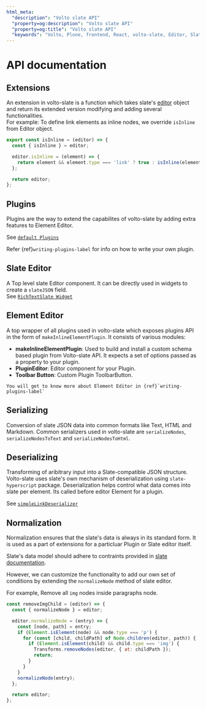 ```yaml
---
html_meta:
  "description": "Volto slate API"
  "property=og:description": "Volto slate API"
  "property=og:title": "Volto slate API"
  "keywords": "Volto, Plone, frontend, React, volto-slate, Editor, Slate, API"
---
```


# API documentation

## Extensions

An extension in volto-slate is a function which takes slate's [editor](https://docs.slatejs.org/concepts/07-editor) object and return its extended version modifying and adding several functionalities.
<br>
For example: To define link elements as inline nodes, we override `isInline` from Editor object.

```js
export const isInline = (editor) => {
  const { isInline } = editor;

  editor.isInline = (element) => {
    return element && element.type === 'link' ? true : isInline(element);
  };

  return editor;
};
```

## Plugins

Plugins are the way to extend the capabilites of volto-slate by adding extra features to Element Editor.

See [`default Plugins`](https://github.com/plone/volto/tree/slate-integration/packages/volto-slate/src/editor/plugins)

Refer {ref}`writing-plugins-label` for info on how to write your own plugin.

## Slate Editor

A Top level slate Editor component. It can be directly used in widgets to create a `slateJSON` field.<br/>
See [`RichTextSlate Widget`](https://github.com/plone/volto/blob/slate-integration/packages/volto-slate/src/widgets/RichTextWidget.jsx)

## Element Editor

A top wrapper of all plugins used in volto-slate which exposes plugins API in the form of `makeInlineElementPlugin`. It consists of various modules:

- <b>makeInlineElementPlugin</b>: Used to build and install a custom schema based plugin from Volto-slate API. It expects a set of options passed as a property to your plugin.
- <b>PluginEditor</b>: Editor component for your Plugin.
- <b>Toolbar Button</b>: Custom Plugin ToolbarButton.

```{note}
You will get to know more about Element Editor in {ref}`writing-plugins-label`
```

## Serializing

Conversion of slate JSON data into common formats like Text, HTML and Markdown. Common serializers used in volto-slate are `serializeNodes`, `serializeNodesToText` and `serializeNodesToHtml`.

## Deserializing

Transforming of aribitrary input into a Slate-compatible JSON structure. Volto-slate uses slate's own mechanism of deserialization using `slate-hyperscript` package. Deserialization helps control what data comes into slate per element. Its called before editor Element for a plugin.

See [`simpleLinkDeserializer`](https://github.com/plone/volto/blob/slate-integration/packages/volto-slate/src/editor/plugins/Link/extensions.js#L34)

## Normalization

Normalization ensures that the slate's data is always in its standard form. It is used as a part of extensions for a particluar Plugin or Slate editor itself.

Slate's data model should adhere to contraints provided in [slate documentation](https://docs.slatejs.org/concepts/11-normalizing#built-in-constraints).

However, we can customize the functionality to add our own set of conditions by extending the `normalizeNode` method of slate editor.

For example, Remove all `img` nodes inside paragraphs node.

```js
const removeImgChild = (editor) => {
  const { normalizeNode } = editor;

  editor.normalizeNode = (entry) => {
    const [node, path] = entry;
    if (Element.isElement(node) && node.type === 'p') {
      for (const [child, childPath] of Node.children(editor, path)) {
        if (Element.isElement(child) && child.type === 'img') {
          Transforms.removeNodes(editor, { at: childPath });
          return;
        }
      }
    }
    normalizeNode(entry);
  };

  return editor;
};
```
